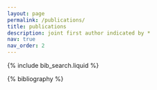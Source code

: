 ```yaml
---
layout: page
permalink: /publications/
title: publications
description: joint first author indicated by *
nav: true
nav_order: 2
---
```


<!-- _pages/publications.md -->

<!-- Bibsearch Feature -->

{% include bib_search.liquid %}

<div class="publications">

{% bibliography %}

</div>
